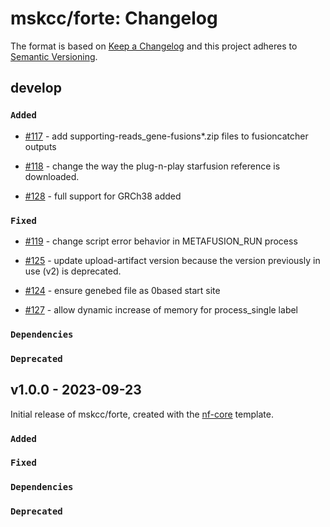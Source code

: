 # mskcc/forte: Changelog

The format is based on [Keep a Changelog](https://keepachangelog.com/en/1.0.0/)
and this project adheres to [Semantic Versioning](https://semver.org/spec/v2.0.0.html).

## develop

### `Added`

- [#117](https://github.com/mskcc/forte/pull/117) - add supporting-reads_gene-fusions\*.zip files to fusioncatcher outputs

- [#118](https://github.com/mskcc/forte/pull/118) - change the way the plug-n-play starfusion reference is downloaded.

- [#128](https://github.com/mskcc/forte/pull/128) - full support for GRCh38 added

### `Fixed`

- [#119](https://github.com/mskcc/forte/pull/119) - change script error behavior in METAFUSION_RUN process

- [#125](https://github.com/mskcc/forte/pull/125) - update upload-artifact version because the version previously in use (v2) is deprecated.

- [#124](https://github.com/mskcc/forte/pull/124) - ensure genebed file as 0based start site

- [#127](https://github.com/mskcc/forte/pull/127) - allow dynamic increase of memory for process_single label

### `Dependencies`

### `Deprecated`

## v1.0.0 - 2023-09-23

Initial release of mskcc/forte, created with the [nf-core](https://nf-co.re/) template.

### `Added`

### `Fixed`

### `Dependencies`

### `Deprecated`
